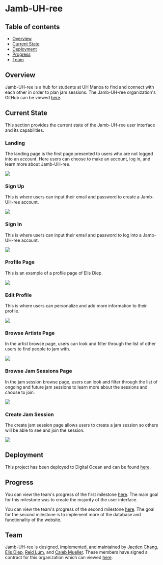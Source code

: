 
# Jamb-UH-ree

## Table of contents

* [Overview](#overview)
* [Current State](#current-state)
* [Deployment](#deployment)
* [Progress](#progress)
* [Team](#team)

## Overview

Jamb-UH-ree is a hub for students at UH Manoa to find and connect with each other in order to plan jam sessions. The Jamb-UH-ree organization's GitHub can be viewed <a href="https://github.com/jamb-uh-ree">here</a>.

## Current State

This section provides the current state of the Jamb-UH-ree user interface and its capabilities.

### Landing

The landing page is the first page presented to users who are not logged into an account. Here users can choose to make an account, log in, and learn more about Jamb-UH-ree.

![](images/m1landing.png)

### Sign Up

This is where users can input their email and password to create a Jamb-UH-ree account.

![](images/m1signup.png)

### Sign In

This is where users can input their email and password to log into a Jamb-UH-ree account.

![](images/m1signin.png)

### Profile Page

This is an example of a profile page of Elis Diep.

![](images/m1profile.png)

### Edit Profile

This is where users can personalize and add more information to their profile.

![](images/m1edit.png)

### Browse Artists Page

In the artist browse page, users can look and filter through the list of other users to find people to jam with.

![](images/m1browsea.png)

### Browse Jam Sessions Page

In the jam session browse page, users can look and filter through the list of ongoing and future jam sessions to learn more about the sessions and choose to join.

![](images/m1browsej.png)

### Create Jam Session

The create jam session page allows users to create a jam session so others will be able to see and join the session.

![](images/m1createjam.png)


## Deployment

This project has been deployed to Digital Ocean and can be found <a href="http://165.232.106.39/">here</a>.


## Progress

You can view the team's progress of the first milestone <a href="https://github.com/orgs/jamb-uh-ree/projects/1/views/1?layout=board">here</a>. The main goal for this milestone was to create the majority of the user interface.

You can view the team's progress of the second milestone <a href="https://github.com/orgs/jamb-uh-ree/projects/3/views/1?layout=board">here</a>. The goal for the second milestone is to implement more of the database and functionality of the website.


## Team

Jamb-UH-ree is designed, implemented, and maintained by [Jaeden Chang](https://jaedench.github.io/), [Elis Diep](https://elisdiep.github.io/), [Reid Lum](https://reidlum.github.io/), and [Caleb Mueller](https://calebmueller-uh.github.io/). These members have signed a contract for this organization which can viewed <a href="https://docs.google.com/document/d/1RjHlU3JCVSA35spR8NsnANxm8wTX9YFo0xGyXEpNkgY/edit?usp=sharing">here</a>.
